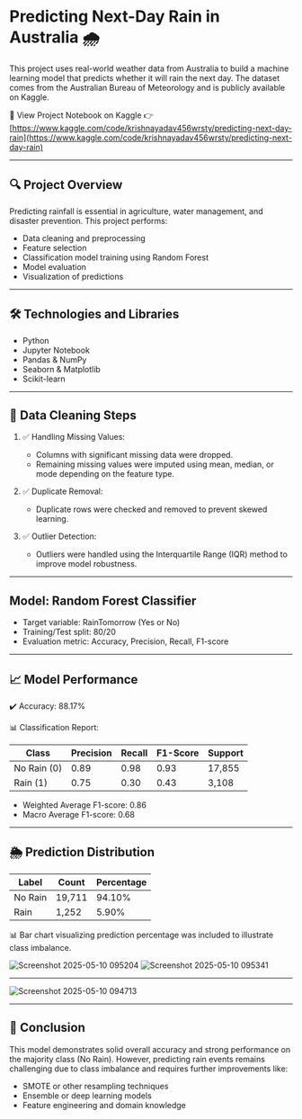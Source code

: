 
# Predicting Next-Day Rain in Australia 🌧️

This project uses real-world weather data from Australia to build a machine learning model that predicts whether it will rain the next day. The dataset comes from the Australian Bureau of Meteorology and is publicly available on Kaggle.

🔗 View Project Notebook on Kaggle
👉 [https://www.kaggle.com/code/krishnayadav456wrsty/predicting-next-day-rain](https://www.kaggle.com/code/krishnayadav456wrsty/predicting-next-day-rain)

---

## 🔍 Project Overview

Predicting rainfall is essential in agriculture, water management, and disaster prevention. This project performs:

* Data cleaning and preprocessing
* Feature selection
* Classification model training using Random Forest
* Model evaluation
* Visualization of predictions

---

## 🛠️ Technologies and Libraries

* Python
* Jupyter Notebook
* Pandas & NumPy
* Seaborn & Matplotlib
* Scikit-learn

---

## 🧹 Data Cleaning Steps

1. ✅ Handling Missing Values:

   * Columns with significant missing data were dropped.
   * Remaining missing values were imputed using mean, median, or mode depending on the feature type.

2. ✅ Duplicate Removal:

   * Duplicate rows were checked and removed to prevent skewed learning.

3. ✅ Outlier Detection:

   * Outliers were handled using the Interquartile Range (IQR) method to improve model robustness.

---

##  Model: Random Forest Classifier

* Target variable: RainTomorrow (Yes or No)
* Training/Test split: 80/20
* Evaluation metric: Accuracy, Precision, Recall, F1-score

---

## 📈 Model Performance

✔️ Accuracy: 88.17%

📊 Classification Report:

| Class       | Precision | Recall | F1-Score | Support |
| ----------- | --------- | ------ | -------- | ------- |
| No Rain (0) | 0.89      | 0.98   | 0.93     | 17,855  |
| Rain (1)    | 0.75      | 0.30   | 0.43     | 3,108   |

* Weighted Average F1-score: 0.86
* Macro Average F1-score: 0.68

---

## 🌦️ Prediction Distribution

| Label   | Count  | Percentage |
| ------- | ------ | ---------- |
| No Rain | 19,711 | 94.10%     |
| Rain    | 1,252  | 5.90%      |

📊 Bar chart visualizing prediction percentage was included to illustrate class imbalance.

![Screenshot 2025-05-10 095204](https://github.com/user-attachments/assets/437778ee-e6bd-43a7-94d0-8d966706a495)
![Screenshot 2025-05-10 095341](https://github.com/user-attachments/assets/ea92eb70-1a00-4b1e-ae68-7e9d5f94bd5e)

---

![Screenshot 2025-05-10 094713](https://github.com/user-attachments/assets/fb0497f1-41f7-4bc6-85d1-04c27f1f3417)

---

## 📌 Conclusion

This model demonstrates solid overall accuracy and strong performance on the majority class (No Rain). However, predicting rain events remains challenging due to class imbalance and requires further improvements like:

* SMOTE or other resampling techniques
* Ensemble or deep learning models
* Feature engineering and domain knowledge

